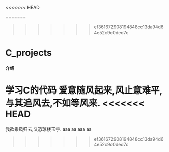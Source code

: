 <<<<<<< HEAD
<!--
 * @author: LiZhiHao
 * @Date: 2022-04-09 11:21:24
 * @LastEditTime: 2022-04-09 11:24:07
-->
=======
>>>>>>> ef361672908194848cc13da94d64e52c9c0ded7c
# C_projects

#### 介绍
学习C的代码
爱意随风起来,风止意难平,与其追风去,不如等风来.
<<<<<<< HEAD
=======
我欲乘风归去,又恐琼楼玉宇.
aaa
aa
aaa
aa
>>>>>>> ef361672908194848cc13da94d64e52c9c0ded7c
